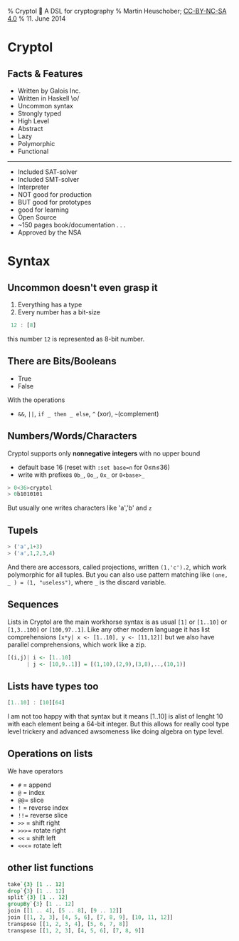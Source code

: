 % Cryptol 🔑 A DSL for cryptography
% Martin Heuschober;
  [CC-BY-NC-SA 4.0](http://creativecommons.org/licenses/by-nc-sa/4.0/)
% 11. June 2014

<link rel="stylesheet" href="highlight.js/styles/solarized_light.css">
<link rel="stylesheet" href="reveal.js/css/reveal.css"/>
<script src="highlight.js/highlight.pack.js"></script>
<script>hljs.initHighlightingOnLoad();</script>

Cryptol
=======

Facts & Features
----------------

 - Written by Galois Inc.
 - Written in Haskell \o/
 - Uncommon syntax
 - Strongly typed
 - High Level
 - Abstract
 - Lazy
 - Polymorphic
 - Functional

--------------------------------------------------------------------------------

 - Included SAT-solver
 - Included SMT-solver
 - Interpreter
 - NOT good for production
 - BUT good for prototypes
 - good for learning
 - Open Source
 - ~150 pages book/documentation
. . .
 - Approved by the NSA

Syntax
======

Uncommon doesn't even grasp it
------------------------------

1. Everything has a type
2. Every number has a bit-size
```haskell
 12 : [8]
```
this number `12` is represented as 8-bit number.

There are Bits/Booleans
-----------------------

- True
- False

With the operations

- `&&`, `||`, `if _ then _ else`, `^` (xor), `~`(complement)

Numbers/Words/Characters
------------------------

Cryptol supports only **nonnegative integers** with no upper bound

- default base 16 (reset with `:set base=n` for 0≤n≤36)
- write with prefixes `0b_`, `0o_`, `0x_` or `0<base>_`

```haskell
> 0<36>cryptol
> 0b1010101
```

But usually one writes characters like 'a','b' and `z`

Tupels
------

```haskell
> ('a',1+3)
> ('a',1,2,3,4)
```

And there are accessors, called projections, written `(1,'c').2`, which work
polymorphic for all tuples. But you can also use pattern matching like
`(one, _ ) = (1, "useless")`, where `_` is the discard variable.

Sequences
---------

Lists in Cryptol are the main workhorse syntax is as usual `[1]` or `[1..10]` or
`[1,3..100]` or `[100,97..1]`. Like any other modern language it has list
comprehensions `[x*y| x <- [1..10], y <- [11,12]]` but we also have parallel
comprehensions, which work like a zip.

```haskell
[(i,j)| i <- [1..10]
      | j <- [10,9..1]] = [(1,10),(2,9),(3,8),..,(10,1)]
```

Lists have types too
--------------------

```haskell
[1..10] : [10][64]
```
I am not too happy with that syntax but it means [1..10] is alist of lenght 10
with each element being a 64-bit integer. But this allows for really cool type
level trickery and advanced awsomeness like doing algebra on type level.

Operations on lists
-------------------

We have operators

- `#` = append
- `@` = index
- `@@`= slice
- `!` = reverse index
- `!!`= reverse slice
- `>>` = shift right
- `>>>`= rotate right
- `<<` = shift left
- `<<<`= rotate left

other list functions
--------------------

```haskell
take`{3} [1 .. 12]
drop`{3} [1 .. 12]
split`{3} [1 .. 12]
groupBy`{3} [1 .. 12]
join [[1 .. 4], [5 .. 8], [9 .. 12]]
join [[1, 2, 3], [4, 5, 6], [7, 8, 9], [10, 11, 12]]
transpose [[1, 2, 3, 4], [5, 6, 7, 8]]
transpose [[1, 2, 3], [4, 5, 6], [7, 8, 9]]
```


